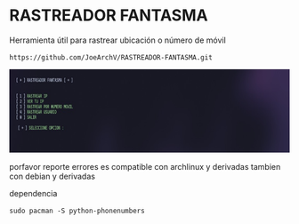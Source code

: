 # RASTREADOR FANTASMA
Herramienta útil para rastrear ubicación o número de móvil
```shell
https://github.com/JoeArchV/RASTREADOR-FANTASMA.git
```
<div align="letf">
  <img height="150" src="https://github.com/JoeArchV/RASTREADOR-FANTASMA/blob/main/menu.png?raw=true"  />
</div>



porfavor reporte errores es compatible con archlinux y derivadas tambien con debian y derivadas

dependencia 
```shell
sudo pacman -S python-phonenumbers
```
